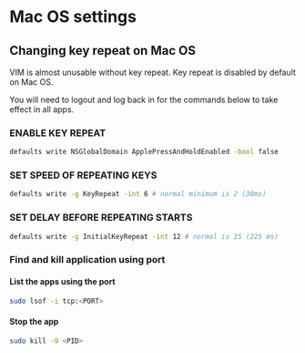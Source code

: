 # Mac OS settings

## Changing key repeat on Mac OS
VIM is almost unusable without key repeat. Key repeat is disabled by default on Mac OS.

You will need to logout and log back in for the commands below to take effect in all apps.

### ENABLE KEY REPEAT
```bash
defaults write NSGlobalDomain ApplePressAndHoldEnabled -bool false
```

### SET SPEED OF REPEATING KEYS
```bash
defaults write -g KeyRepeat -int 6 # normal minimum is 2 (30ms)
```

### SET DELAY BEFORE REPEATING STARTS
```bash
defaults write -g InitialKeyRepeat -int 12 # normal is 15 (225 ms)
```

### Find and kill application using port
####  List the apps using the port
```bash
sudo lsof -i tcp:<PORT>
```
#### Stop the app
```bash
sudo kill -9 <PID>
```
